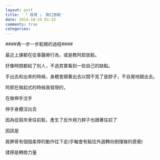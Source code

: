 ```yaml
---
layout: post
title: '「 發現 」 胸口放鬆'
date: 2014-10-24 01:33
comments: true
categories: 
---
```

####再一步一步鬆開的過程####

最近上課都在從事醫療行為，或是教阿郎放鬆。

好像時間都給了別人，不過其實看到一些自己的缺點。

手出去和出來的時候，身體會跟著出去以間不見了是脖子，不自覺地跟出去。

阿郎在做起式的時候我發現的，

在做伸手沈手

伸手身體沒出去

因為從肩夾骨往前鬆，產生了反作用力脖子也跟著往前了

因該是

肩胛骨有個個柔擰的動作往下走(手軸會有點往外選轉向倒攆猴的感覺)

揉擰是轉換力量





